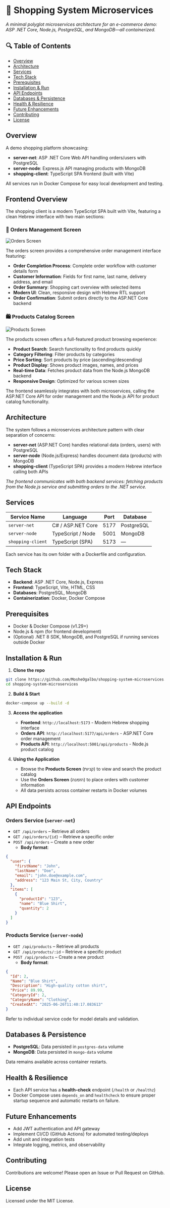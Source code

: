 # 🛒 Shopping System Microservices

*A minimal polyglot microservices architecture for an e-commerce demo: ASP .NET Core, Node.js, PostgreSQL, and MongoDB—all containerized.*

## 🔍 Table of Contents

* [Overview](#overview)
* [Architecture](#architecture)
* [Services](#services)
* [Tech Stack](#tech-stack)
* [Prerequisites](#prerequisites)
* [Installation & Run](#installation--run)
* [API Endpoints](#api-endpoints)
* [Databases & Persistence](#databases--persistence)
* [Health & Resilience](#health--resilience)
* [Future Enhancements](#future-enhancements)
* [Contributing](#contributing)
* [License](#license)

## Overview

A demo shopping platform showcasing:

* **server-net**: ASP .NET Core Web API handling orders/users with PostgreSQL
* **server-node**: Express.js API managing products with MongoDB
* **shopping-client**: TypeScript SPA frontend (built with Vite)

All services run in Docker Compose for easy local development and testing.

## Frontend Overview

The shopping client is a modern TypeScript SPA built with Vite, featuring a clean Hebrew interface with two main sections:

### 🛒 Orders Management Screen
![Orders Screen](./imags/Orders-screen.png)

The orders screen provides a comprehensive order management interface featuring:
- **Order Completion Process**: Complete order workflow with customer details form
- **Customer Information**: Fields for first name, last name, delivery address, and email
- **Order Summary**: Shopping cart overview with selected items
- **Modern UI**: Clean, responsive design with Hebrew RTL support
- **Order Confirmation**: Submit orders directly to the ASP.NET Core backend

### 🛍️ Products Catalog Screen
![Products Screen](./imags/Products-screen.png)

The products screen offers a full-featured product browsing experience:
- **Product Search**: Search functionality to find products quickly
- **Category Filtering**: Filter products by categories
- **Price Sorting**: Sort products by price (ascending/descending)
- **Product Display**: Shows product images, names, and prices
- **Real-time Data**: Fetches product data from the Node.js MongoDB backend
- **Responsive Design**: Optimized for various screen sizes

The frontend seamlessly integrates with both microservices, calling the ASP.NET Core API for order management and the Node.js API for product catalog functionality.

## Architecture

The system follows a microservices architecture pattern with clear separation of concerns:

* **server-net** (ASP.NET Core) handles relational data (orders, users) with PostgreSQL
* **server-node** (Node.js/Express) handles document data (products) with MongoDB
* **shopping-client** (TypeScript SPA) provides a modern Hebrew interface calling both APIs



*The frontend communicates with both backend services: fetching products from the Node.js service and submitting orders to the .NET service.*

## Services

| Service Name | Language | Port | Database |
|--------------|----------|------|----------|
| `server-net` | C# / ASP.NET Core | 5177 | PostgreSQL |
| `server-node` | TypeScript / Node | 5001 | MongoDB |
| `shopping-client` | TypeScript (SPA) | 5173 | — |

Each service has its own folder with a Dockerfile and configuration.

## Tech Stack

* **Backend**: ASP .NET Core, Node.js, Express
* **Frontend**: TypeScript, Vite, HTML, CSS
* **Databases**: PostgreSQL, MongoDB
* **Containerization**: Docker, Docker Compose

## Prerequisites

* Docker & Docker Compose (v1.29+)
* Node.js & npm (for frontend development)
* (Optional) .NET 8 SDK, MongoDB, and PostgreSQL if running services outside Docker

## Installation & Run

1. **Clone the repo**

```bash
git clone https://github.com/MosheOgalbo/shopping-system-microservices.git
cd shopping-system-microservices
```

2. **Build & Start**

```bash
docker-compose up --build -d
```

3. **Access the application**
   * **Frontend**: `http://localhost:5173` - Modern Hebrew shopping interface
   * **Orders API**: `http://localhost:5177/api/orders` - ASP.NET Core order management
   * **Products API**: `http://localhost:5001/api/products` - Node.js product catalog

4. **Using the Application**
   * Browse the **Products Screen** (קניות) to view and search the product catalog
   * Use the **Orders Screen** (הזמנה) to place orders with customer information
   * All data persists across container restarts in Docker volumes

## API Endpoints

### **Orders Service** (`server-net`)

* `GET /api/orders` – Retrieve all orders
* `GET /api/orders/{id}` – Retrieve a specific order
* `POST /api/orders` – Create a new order
  * **Body format**:

```json
{
  "user": {
    "firstName": "John",
    "lastName": "Doe",
    "email": "john.doe@example.com",
    "address": "123 Main St, City, Country"
  },
  "items": [
    {
      "productId": "123",
      "name": "Blue Shirt",
      "quantity": 2
    }
  ]
}
```

### **Products Service** (`server-node`)

* `GET /api/products` – Retrieve all products
* `GET /api/products/:id` – Retrieve a specific product
* `POST /api/products` – Create a new product
  * **Body format**:

```json
{
  "Id": 2,
  "Name": "Blue Shirt",
  "Description": "High-quality cotton shirt",
  "Price": 89.99,
  "CategoryId": 2,
  "CategoryName": "Clothing",
  "CreatedAt": "2025-06-26T11:40:17.083613"
}
```

Refer to individual service code for model details and validation.

## Databases & Persistence

* **PostgreSQL**: Data persisted in `postgres-data` volume
* **MongoDB**: Data persisted in `mongo-data` volume

Data remains available across container restarts.

## Health & Resilience

* Each API service has a **health-check** endpoint (`/health` or `/healthz`)
* Docker Compose uses `depends_on` and `healthcheck` to ensure proper startup sequence and automatic restarts on failure.

## Future Enhancements

* Add JWT authentication and API gateway
* Implement CI/CD (GitHub Actions) for automated testing/deploys
* Add unit and integration tests
* Integrate logging, metrics, and observability

## Contributing

Contributions are welcome! Please open an Issue or Pull Request on GitHub.

## License

Licensed under the MIT License.
